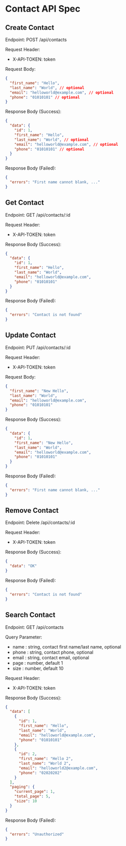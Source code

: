 # Contact API Spec

## Create Contact

Endpoint: POST /api/contacts

Request Header:

- X-API-TOKEN: token

Request Body:

```json
{
  "first_name": "Hello",
  "last_name": "World", // optional
  "email": "helloworld@example.com", // optional
  "phone": "01010101" // optional
}
```

Response Body (Success):

```json
{
  "data": {
    "id": 1,
    "first_name": "Hello",
    "last_name": "World", // optional
    "email": "helloworld@example.com", // optional
    "phone": "01010101" // optional
  }
}
```

Response Body (Failed):

```json
{
  "errors": "First name cannot blank, ..."
}
```

## Get Contact

Endpoint: GET /api/contacts/:id

Request Header:

- X-API-TOKEN: token

Response Body (Success):

```json
{
  "data": {
    "id": 1,
    "first_name": "Hello",
    "last_name": "World",
    "email": "helloworld@example.com",
    "phone": "01010101"
  }
}
```

Response Body (Failed):

```json
{
  "errors": "Contact is not found"
}
```

## Update Contact

Endpoint: PUT /api/contacts/:id

Request Header:

- X-API-TOKEN: token

Request Body:

```json
{
  "first_name": "New Hello",
  "last_name": "World",
  "email": "helloworld@example.com",
  "phone": "01010101"
}
```

Response Body (Success):

```json
{
  "data": {
    "id": 1,
    "first_name": "New Hello",
    "last_name": "World",
    "email": "helloworld@example.com",
    "phone": "01010101"
  }
}
```

Response Body (Failed):

```json
{
  "errors": "First name cannot blank, ..."
}
```

## Remove Contact

Endpoint: Delete /api/contacts/:id

Request Header:

- X-API-TOKEN: token

Response Body (Success):

```json
{
  "data": "OK"
}
```

Response Body (Failed):

```json
{
  "errors": "Contact is not found"
}
```

## Search Contact

Endpoint: GET /api/contacts

Query Parameter:

- name : string, contact first name/last name, optional
- phone : string, contact phone, optional
- email : string, contact email, optional
- page : number, default 1
- size : number, default 10

Request Header:

- X-API-TOKEN: token

Response Body (Success):

```json
{
  "data": [
    {
      "id": 1,
      "first_name": "Hello",
      "last_name": "World",
      "email": "helloworld@example.com",
      "phone": "01010101"
    },
    {
      "id": 2,
      "first_name": "Hello 2",
      "last_name": "World 2",
      "email": "helloworld2@example.com",
      "phone": "02020202"
    }
  ],
  "paging": {
    "current_page": 1,
    "total_page": 5,
    "size": 10
  }
}
```

Response Body (Failed):

```json
{
  "errors": "Unauthorized"
}
```
